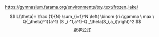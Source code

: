 https://gymnasium.farama.org/environments/toy_text/frozen_lake/  

$$ L(\theta)= \frac {1}{N} \sum_{i=1}^N \left( \binom {ri+\gamma \ max \ Q{_\theta}^1}{a^1} (S _i ^1,a^1)-Q _\theta(S_i,a_i)\right)^2  $$
$$
 \begin{equation}
    数学公式
    \label{eq:当前公式名}
\end{equation}
$$
